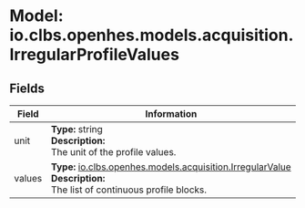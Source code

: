 # Model: io.clbs.openhes.models.acquisition.IrregularProfileValues

## Fields

| Field | Information |
| --- | --- |
| unit | <b>Type:</b> string<br><b>Description:</b><br>The unit of the profile values. |
| values | <b>Type:</b> [io.clbs.openhes.models.acquisition.IrregularValue](model-io-clbs-openhes-models-acquisition-irregularvalue.md)<br><b>Description:</b><br>The list of continuous profile blocks. |

